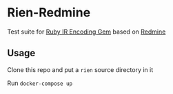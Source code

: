 # Rien-Redmine

Test suite for [Ruby IR Encoding Gem](https://github.com/coderemixer/rien) based on [Redmine](https://github.com/redmine/redmine)

## Usage

Clone this repo and put a `rien` source directory in it

Run `docker-compose up`